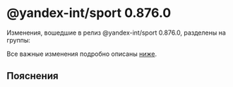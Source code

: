 # @yandex-int/sport 0.876.0

<!-- ЧЕЛОВЕЧЕСКОЕ ВСТУПЛЕНИЕ -->

Изменения, вошедшие в релиз @yandex-int/sport 0.876.0, разделены на группы:

Все важные изменения подробно описаны [ниже](#Пояснения).

## Пояснения


